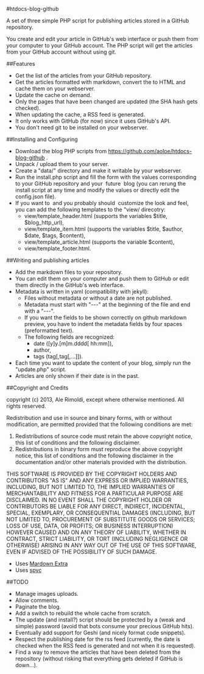 #htdocs-blog-github

A set of three simple PHP script for publishing articles stored in a GitHub repository.

You create and edit your article in GitHub's web interface or push them from your computer to your GitHub account.
The PHP script will get the articles from your GitHub account without using git.

##Features

- Get the list of the articles from your GitHub repository.
- Get the articles formatted with markdown, convert the to HTML and cache them on your webserver.
- Update the cache on demand.
- Only the pages that have been changed are updated (the SHA hash gets checked).
- When updating the cache, a RSS feed is generated.
- It only works with GitHub (for now) since it uses GitHub's API.
- You don't need git to be installed on your webserver.

##Installing and Configuring

- Download the blog PHP scripts from https://github.com/aoloe/htdocs-blog-github .
- Unpack / upload them to your server.
- Create a "data/" directory and make it writable by your webserver.
- Run the install.php script and fill the form with the values corresponding to your GitHub repository and your ­ future ­ blog (you can rerung the install script at any time and modify the values or directly edit the config.json file).
- If you want to ­ and you probably should ­ customize the look and feel, you can add the following templates to the "view/ direcotry:
  - view/template_header.html (supports the variables $title, $blog_http_url),
  - view/template_item.html (supports the variables $title, $author, $date, $tags, $content),
  - view/template_article.html (supports the variable $content),
  - view/template_footer.html.

##Writing and publishing articles

- Add the markdown files to your repository.
- You can edit them on your computer and push them to GitHub or edit them directly in the GitHub's web interface.
- Metadata is written in yaml (compatibility with jekyll):
  - Files without metadata or without a date are not published.
  - Metadata must start with "---" at the beginning of the file and end with a "---".
  - If you want the fields to be shown correctly on github markdown preview, you have to indent the metadata fields by four spaces (preformatted text).
  - The following fields are recognized:
    - date ([y]y.[m]m.dddd[ hh:mm]),
    - author,
    - tags (tag[,tag[,...]]).
- Each time you want to update the content of your blog, simply run the "update.php" script.
- Articles are only shown if their date is in the past.

##Copyright and Credits

copyright (c) 2013, Ale Rimoldi, except where otherwise mentioned.
All rights reserved.

Redistribution and use in source and binary forms, with or without modification, are permitted provided that the following conditions are met:

1. Redistributions of source code must retain the above copyright notice, this list of conditions and the following disclaimer.
2. Redistributions in binary form must reproduce the above copyright notice, this list of conditions and the following disclaimer in the documentation and/or other materials provided with the distribution.

THIS SOFTWARE IS PROVIDED BY THE COPYRIGHT HOLDERS AND CONTRIBUTORS "AS IS" AND ANY EXPRESS OR IMPLIED WARRANTIES, INCLUDING, BUT NOT LIMITED TO, THE IMPLIED WARRANTIES OF MERCHANTABILITY AND FITNESS FOR A PARTICULAR PURPOSE ARE DISCLAIMED. IN NO EVENT SHALL THE COPYRIGHT HOLDER OR CONTRIBUTORS BE LIABLE FOR ANY DIRECT, INDIRECT, INCIDENTAL, SPECIAL, EXEMPLARY, OR CONSEQUENTIAL DAMAGES (INCLUDING, BUT NOT LIMITED TO, PROCUREMENT OF SUBSTITUTE GOODS OR SERVICES; LOSS OF USE, DATA, OR PROFITS; OR BUSINESS INTERRUPTION) HOWEVER CAUSED AND ON ANY THEORY OF LIABILITY, WHETHER IN CONTRACT, STRICT LIABILITY, OR TORT (INCLUDING NEGLIGENCE OR OTHERWISE) ARISING IN ANY WAY OUT OF THE USE OF THIS SOFTWARE, EVEN IF ADVISED OF THE POSSIBILITY OF SUCH DAMAGE.

- Uses [Mardown Extra](http://michelf.ca/projects/php-markdown/extra/)
- Uses [spyc](spyc.sf.net)

##TODO

- Manage images uploads.
- Allow comments.
- Paginate the blog.
- Add a switch to rebuild the whole cache from scratch.
- The update (and install?) script should be protected by a (weak and simple) password (avoid that bots consume your precious GitHub hits).
- Eventually add support for Geshi (and nicely format code snippets).
- Respect the publishing date for the rss feed (currently, the date is checked when the RSS feed is generated and not when it is requested).
- Find a way to remove the articles that have been deleted from the repository (without risking that everything gets deleted if GitHub is down...).
